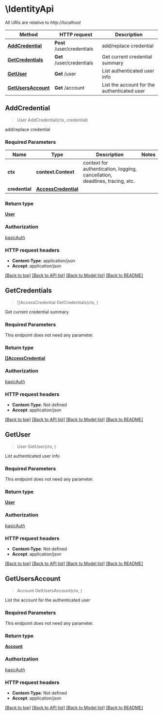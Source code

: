 # \IdentityApi

All URIs are relative to *http://localhost*

Method | HTTP request | Description
------------- | ------------- | -------------
[**AddCredential**](IdentityApi.md#AddCredential) | **Post** /user/credentials | add/replace credential
[**GetCredentials**](IdentityApi.md#GetCredentials) | **Get** /user/credentials | Get current credential summary
[**GetUser**](IdentityApi.md#GetUser) | **Get** /user | List authenticated user info
[**GetUsersAccount**](IdentityApi.md#GetUsersAccount) | **Get** /account | List the account for the authenticated user



## AddCredential

> User AddCredential(ctx, credential)

add/replace credential

### Required Parameters


Name | Type | Description  | Notes
------------- | ------------- | ------------- | -------------
**ctx** | **context.Context** | context for authentication, logging, cancellation, deadlines, tracing, etc.
**credential** | [**AccessCredential**](AccessCredential.md)|  | 

### Return type

[**User**](User.md)

### Authorization

[basicAuth](../README.md#basicAuth)

### HTTP request headers

- **Content-Type**: application/json
- **Accept**: application/json

[[Back to top]](#) [[Back to API list]](../README.md#documentation-for-api-endpoints)
[[Back to Model list]](../README.md#documentation-for-models)
[[Back to README]](../README.md)


## GetCredentials

> []AccessCredential GetCredentials(ctx, )

Get current credential summary

### Required Parameters

This endpoint does not need any parameter.

### Return type

[**[]AccessCredential**](AccessCredential.md)

### Authorization

[basicAuth](../README.md#basicAuth)

### HTTP request headers

- **Content-Type**: Not defined
- **Accept**: application/json

[[Back to top]](#) [[Back to API list]](../README.md#documentation-for-api-endpoints)
[[Back to Model list]](../README.md#documentation-for-models)
[[Back to README]](../README.md)


## GetUser

> User GetUser(ctx, )

List authenticated user info

### Required Parameters

This endpoint does not need any parameter.

### Return type

[**User**](User.md)

### Authorization

[basicAuth](../README.md#basicAuth)

### HTTP request headers

- **Content-Type**: Not defined
- **Accept**: application/json

[[Back to top]](#) [[Back to API list]](../README.md#documentation-for-api-endpoints)
[[Back to Model list]](../README.md#documentation-for-models)
[[Back to README]](../README.md)


## GetUsersAccount

> Account GetUsersAccount(ctx, )

List the account for the authenticated user

### Required Parameters

This endpoint does not need any parameter.

### Return type

[**Account**](Account.md)

### Authorization

[basicAuth](../README.md#basicAuth)

### HTTP request headers

- **Content-Type**: Not defined
- **Accept**: application/json

[[Back to top]](#) [[Back to API list]](../README.md#documentation-for-api-endpoints)
[[Back to Model list]](../README.md#documentation-for-models)
[[Back to README]](../README.md)

